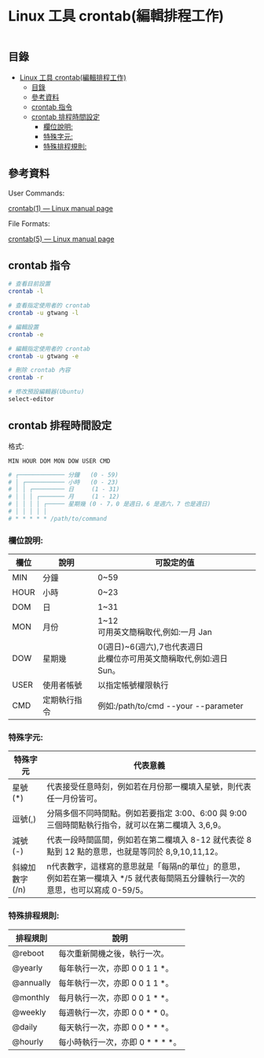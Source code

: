 # Linux 工具 crontab(編輯排程工作)

```
```

## 目錄

- [Linux 工具 crontab(編輯排程工作)](#linux-工具-crontab編輯排程工作)
	- [目錄](#目錄)
	- [參考資料](#參考資料)
	- [crontab 指令](#crontab-指令)
	- [crontab 排程時間設定](#crontab-排程時間設定)
		- [欄位說明:](#欄位說明)
		- [特殊字元:](#特殊字元)
		- [特殊排程規則:](#特殊排程規則)

## 參考資料

User Commands:

[crontab(1) — Linux manual page](https://man7.org/linux/man-pages/man1/crontab.1.html)

File Formats:

[crontab(5) — Linux manual page](https://man7.org/linux/man-pages/man5/crontab.5.html)

## crontab 指令

```bash
# 查看目前設置
crontab -l

# 查看指定使用者的 crontab
crontab -u gtwang -l

# 編輯設置
crontab -e

# 編輯指定使用者的 crontab
crontab -u gtwang -e

# 刪除 crontab 內容
crontab -r

# 修改預設編輯器(Ubuntu)
select-editor
```

## crontab 排程時間設定

格式:

```
MIN HOUR DOM MON DOW USER CMD
```

```bash
# ┌───────────── 分鐘   (0 - 59)
# │ ┌─────────── 小時   (0 - 23)
# │ │ ┌───────── 日     (1 - 31)
# │ │ │ ┌─────── 月     (1 - 12)
# │ │ │ │ ┌───── 星期幾 (0 - 7，0 是週日，6 是週六，7 也是週日)
# │ │ │ │ │
# * * * * * /path/to/command
```

### 欄位說明:

欄位 | 說明 | 可設定的值
--- | --- | ---
MIN | 分鐘| 0~59
HOUR | 小時 | 0~23
DOM | 日 | 1~31
MON | 月份 | 1~12<br>可用英文簡稱取代,例如:一月 Jan
DOW | 星期幾 | 0(週日)~6(週六),7也代表週日<br>此欄位亦可用英文簡稱取代,例如:週日 Sun。
USER | 使用者帳號 | 以指定帳號權限執行
CMD | 定期執行指令 | 例如:/path/to/cmd --your --parameter

### 特殊字元:

特殊字元 | 代表意義
--- | ---
星號(*) | 代表接受任意時刻，例如若在月份那一欄填入星號，則代表任一月份皆可。
逗號(,) | 分隔多個不同時間點。例如若要指定 3:00、6:00 與 9:00 三個時間點執行指令，就可以在第二欄填入 3,6,9。
減號(-) | 代表一段時間區間，例如若在第二欄填入 8-12 就代表從 8 點到 12 點的意思，也就是等同於 8,9,10,11,12。
斜線加數字(/n) | n代表數字，這樣寫的意思就是「每隔n的單位」的意思，例如若在第一欄填入 */5 就代表每間隔五分鐘執行一次的意思，也可以寫成 0-59/5。

### 特殊排程規則:

排程規則 | 說明
--- | ---
@reboot | 每次重新開機之後，執行一次。
@yearly | 每年執行一次，亦即 0 0 1 1 *。
@annually | 每年執行一次，亦即 0 0 1 1 *。
@monthly | 每月執行一次，亦即 0 0 1 * *。
@weekly | 每週執行一次，亦即 0 0 * * 0。
@daily | 每天執行一次，亦即 0 0 * * *。
@hourly | 每小時執行一次，亦即 0 * * * *。

